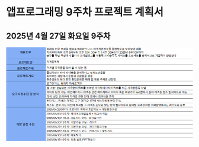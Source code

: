 # 앱프로그래밍 9주차 프로젝트 계획서


## 2025년 4월 27일 화요일 9주차 

![프로젝트계획서 초안](https://github.com/bbobbony/Images/blob/main/%EC%8A%A4%ED%81%AC%EB%A6%B0%EC%83%B7%202025-05-13%20140545.png)
